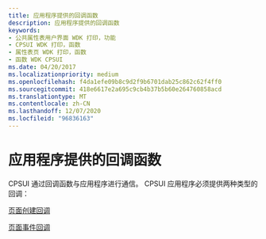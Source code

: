 ```yaml
---
title: 应用程序提供的回调函数
description: 应用程序提供的回调函数
keywords:
- 公共属性表用户界面 WDK 打印，功能
- CPSUI WDK 打印，函数
- 属性表页 WDK 打印，函数
- 函数 WDK CPSUI
ms.date: 04/20/2017
ms.localizationpriority: medium
ms.openlocfilehash: f4da1efe09b8c9d2f9b6701dab25c862c62f4ff0
ms.sourcegitcommit: 418e6617e2a695c9cb4b37b5b60e264760858acd
ms.translationtype: MT
ms.contentlocale: zh-CN
ms.lasthandoff: 12/07/2020
ms.locfileid: "96836163"
---
```

# <a name="application-supplied-callback-functions"></a>应用程序提供的回调函数





CPSUI 通过回调函数与应用程序进行通信。 CPSUI 应用程序必须提供两种类型的回调：

[页面创建回调](page-creation-callbacks.md)

[页面事件回调](page-event-callbacks.md)

 

 




